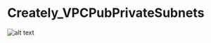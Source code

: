 # Creately_VPCPubPrivateSubnets


![alt text](https://github.com/gurdeepsira/Creately_VPCPubPrivateSubnets/master/VPC.png)


